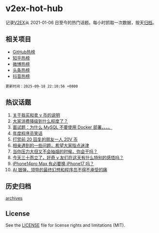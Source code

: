 # v2ex-hot-hub

 记录[V2EX](https://www.v2ex.com/)从 2021-01-06 日至今的热门话题。每小时抓取一次数据，按天[归档](archives)。
 
 ## 相关项目

- [GitHub热榜](https://github.com/lonnyzhang423/github-hot-hub)
- [知乎热榜](https://github.com/lonnyzhang423/zhihu-hot-hub)
- [微博热榜](https://github.com/lonnyzhang423/weibo-hot-hub)
- [头条热榜](https://github.com/lonnyzhang423/toutiao-hot-hub)
- [抖音热榜](https://github.com/lonnyzhang423/douyin-hot-hub)


 `更新时间：2025-09-18 22:10:56 +0800`

## 热议话题

1. [关于我买和卖 v 币的说明](https://www.v2ex.com/t/1160134)
1. [大家消费降级到什么程度了？](https://www.v2ex.com/t/1160070)
1. [面试题：为什么 MySQL 不要使用 Docker 部署。。。。](https://www.v2ex.com/t/1160112)
1. [年度程序员笑话](https://www.v2ex.com/t/1160205)
1. [打赏前 20 回复的朋友一人 20V 币](https://www.v2ex.com/t/1160215)
1. [相亲遇到的一些问题，希望大家指点迷津](https://www.v2ex.com/t/1160089)
1. [当你压力大但又不会抽烟的时候，你会干吗？](https://www.v2ex.com/t/1160175)
1. [今天三十而立了，好奇 v 友们在这天有什么特别的感悟吗？](https://www.v2ex.com/t/1160102)
1. [iPhone14pro Max 有必要换 iPhone17 吗？](https://www.v2ex.com/t/1160081)
1. [AI 银弹，领导的最终幻想和程序员不得不承受的痛](https://www.v2ex.com/t/1160144)

## 历史归档

[archives](archives)

## License

See the [LICENSE](LICENSE) file for license rights and limitations (MIT).
